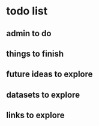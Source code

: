 # todo list

## admin to do



## things to finish




## future ideas to explore

## datasets to explore

## links to explore